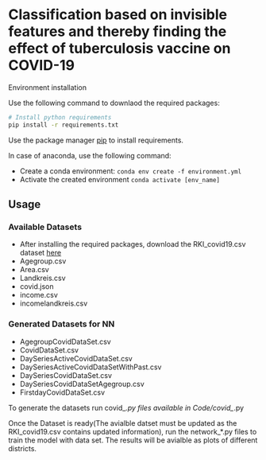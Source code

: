 # Classification based on invisible features and thereby finding the effect of tuberculosis vaccine on COVID-19

Environment installation

Use the following command to downlaod the required packages:
```bash
# Install python requirements
pip install -r requirements.txt
```
Use the package manager [pip](https://pip.pypa.io/en/stable/) to install requirements.

In case of anaconda, use the following command:

* Create a conda environment: `conda env create -f environment.yml`
* Activate the created environment `conda activate [env_name]`

## Usage
### Available Datasets
* After installing the required packages, download the RKI_covid19.csv dataset [here](https://www.arcgis.com/home/item.html?id=f10774f1c63e40168479a1feb6c7ca74)
* Agegroup.csv
* Area.csv
* Landkreis.csv
* covid.json
* income.csv
* incomelandkreis.csv

### Generated Datasets for NN
* AgegroupCovidDataSet.csv 
* CovidDataSet.csv
* DaySeriesActiveCovidDataSet.csv 
* DaySeriesActiveCovidDataSetWithPast.csv
* DaySeriesCovidDataSet.csv
* DaySeriesCovidDataSetAgegroup.csv
* FirstdayCovidDataSet.csv 

To generate the datasets run covid_*.py files available in Code/covid_*.py

Once the Dataset is ready(The avialble datset must be updated as the RKI_covid19.csv contains updated information), run the network_*.py files to train the model with data set. The results will be avialble as plots of different districts.

